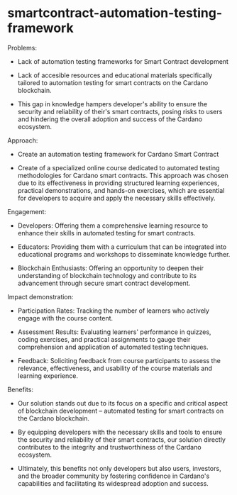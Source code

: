 # smartcontract-automation-testing-framework
Problems:

- Lack of automation testing frameworks for Smart Contract development

- Lack of accesible resources and educational materials specifically tailored to automation testing for smart contracts on the Cardano blockchain.

- This gap in knowledge hampers developer's ability to ensure the security and reliability of their's smart contracts, posing risks to users and hindering the overall adoption and success of the Cardano ecosystem.

Approach:

- Create an automation testing framework for Cardano Smart Contract

- Create of a specialized online course dedicated to automated testing methodologies for Cardano smart contracts. This approach was chosen due to its effectiveness in providing structured learning experiences, practical demonstrations, and hands-on exercises, which are essential for developers to acquire and apply the necessary skills effectively.

Engagement:

- Developers: Offering them a comprehensive learning resource to enhance their skills in automated testing for smart contracts.

- Educators: Providing them with a curriculum that can be integrated into educational programs and workshops to disseminate knowledge further.

- Blockchain Enthusiasts: Offering an opportunity to deepen their understanding of blockchain technology and contribute to its advancement through secure smart contract development.

Impact demonstration:

- Participation Rates: Tracking the number of learners who actively engage with the course content.

- Assessment Results: Evaluating learners' performance in quizzes, coding exercises, and practical assignments to gauge their comprehension and application of automated testing techniques.

- Feedback: Soliciting feedback from course participants to assess the relevance, effectiveness, and usability of the course materials and learning experience.

Benefits:

- Our solution stands out due to its focus on a specific and critical aspect of blockchain development – automated testing for smart contracts on the Cardano blockchain.

- By equipping developers with the necessary skills and tools to ensure the security and reliability of their smart contracts, our solution directly contributes to the integrity and trustworthiness of the Cardano ecosystem.

- Ultimately, this benefits not only developers but also users, investors, and the broader community by fostering confidence in Cardano's capabilities and facilitating its widespread adoption and success.
